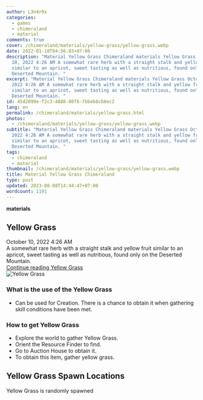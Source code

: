 ```yaml
---
author: L3n4r0x
categories:
  - games
  - chimeraland
  - material
comments: true
cover: /chimeraland/materials/yellow-grass/yellow-grass.webp
date: 2022-01-18T04:56:03+07:00
description: "Material Yellow Grass Chimeraland materials Yellow Grass October
  10, 2022 4:26 AM A somewhat rare herb with a straight stalk and yellow fruit
  similar to an apricot, sweet tasting as well as nutritious, found only on the
  Deserted Mountain. "
excerpt: "Material Yellow Grass Chimeraland materials Yellow Grass October 10,
  2022 4:26 AM A somewhat rare herb with a straight stalk and yellow fruit
  similar to an apricot, sweet tasting as well as nutritious, found only on the
  Deserted Mountain. "
id: 45d2099e-f2c3-4888-80f6-fbbeb8cb8ec2
lang: en
permalink: /chimeraland/materials/yellow-grass.html
photos:
  - /chimeraland/materials/yellow-grass/yellow-grass.webp
subtitle: "Material Yellow Grass Chimeraland materials Yellow Grass October 10,
  2022 4:26 AM A somewhat rare herb with a straight stalk and yellow fruit
  similar to an apricot, sweet tasting as well as nutritious, found only on the
  Deserted Mountain. "
tags:
  - chimeraland
  - material
thumbnail: /chimeraland/materials/yellow-grass/yellow-grass.webp
title: Material Yellow Grass Chimeraland
type: post
updated: 2023-08-08T14:44:47+07:00
wordcount: 1191
---
```


<link
  rel="stylesheet"
  href="https://rawcdn.githack.com/dimaslanjaka/Web-Manajemen/870a349/css/bootstrap-5-3-0-alpha3-wrapper.css"
/>
<section id="bootstrap-wrapper">
  <div data-bs-theme="dark">
    <div
      class="row g-0 border rounded overflow-hidden flex-md-row mb-4 shadow-sm position-relative bg-dark text-light"
    >
      <div class="col p-4 d-flex flex-column position-static">
        <strong class="d-inline-block mb-2 text-success">materials</strong>
        <h2 class="mb-0">Yellow Grass</h2>
        <div class="mb-1 text-muted">October 10, 2022 4:26 AM</div>
        <div class="mb-2 border p-1">
          A somewhat rare herb with a straight stalk and yellow fruit similar to
          an apricot, sweet tasting as well as nutritious, found only on the
          Deserted Mountain.
        </div>
        <a
          href="/chimeraland/materials/yellow-grass.html"
          class="stretched-link d-none text-primary"
          >Continue reading Yellow Grass</a
        >
      </div>
      <div class="col-auto d-none d-md-block d-lg-block">
        <img
          src="https://www.webmanajemen.com/chimeraland/materials/yellow-grass/yellow-grass.webp"
          alt="Yellow Grass"
        />
      </div>
    </div>
    <div class="row">
      <div class="col-lg-6 col-12 mb-2">
        <div class="card">
          <div class="card-body">
            <h3 class="card-title">What is the use of the Yellow Grass</h3>
            <div class="card-text">
              <ul>
                <li>
                  Can be used for Creation. There is a chance to obtain it when
                  gathering skill conditions have been met.
                </li>
              </ul>
            </div>
          </div>
        </div>
      </div>
      <div class="col-lg-6 col-12 mb-2">
        <div class="card">
          <div class="card-body">
            <h3 class="card-title">How to get Yellow Grass</h3>
            <div class="card-text">
              <ul>
                <li>Explore the world to gather Yellow Grass.</li>
                <li>Orient the Resource Finder to find.</li>
                <li>Go to Auction House to obtain it.</li>
                <li>To obtain this item, gather yellow grass.</li>
              </ul>
            </div>
          </div>
        </div>
      </div>
      <div class="col-12 mb-2">
        <h2>Yellow Grass Spawn Locations</h2>
        <p>Yellow Grass is randomly spawned</p>
      </div>
    </div>
  </div>
</section>